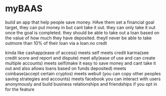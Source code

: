 # myBAAS
build an app that help people save money. HAve them set a financial goal target, they can put money in but cant take it out. they can only take it out once the goal is completed.  they should be able to take out a loan based on the value of how much they have deposited. theyll never be able to take outmore than 10% of their loan via a loan.no credt


kinda like cashapp(ease of access) meets self meets credit karma(see credit score and report and dispute) meet ally(ease of use and can create multiple accounts) meets self(make it easy to save money and cant take it out and also allows loans based on funds deposited) meets coinbase(accept certain cryptos) meets webull (you can copy other peoples saving strategies and accounts) meets facebook you can interact with users anonymously and build business relationships and friendships if you opt in for the feature

